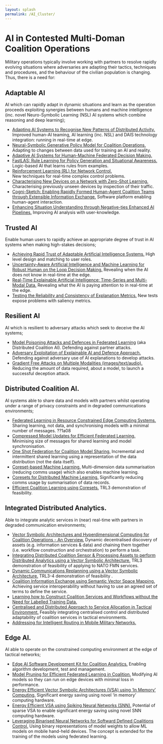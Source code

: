 ```yaml
---
layout: splash
permalink: /AI_Cluster/
---
```


# AI in Contested Multi-Doman Coalition Operations

Military operations typically involve working with partners to resolve rapidly evolving situations where adversaries are adapting their tactics, techniques and procedures, and the behaviour of the civilian population is changing. Thus, there is a need for:

## Adaptable AI
AI which can rapidly adapt in dynamic situations and learn as the operation proceeds exploiting synergies between humans and machine intelligence (inc. novel Neuro-Symbolic Learning (NSL) AI systems which combine reasoning and deep learning);

*	[Adapting AI Systems to Recognise New Patterns of Distributed Activity.](/1c16/) 
Improved human-AI teaming, AI learning (inc. NSL) and DAIS technology integration: running in real-time at edge.
*	[Neural-Symbolic Generative Policy Model for Coalition Operations.](/1c02/)
Adapting to changes between data used for training an AI and reality.
*	[Adaptive AI Systems for Human-Machine Federated Decision Making.](/1c05/)
*	[FastLAS: Rule Learning for Policy Generation and Situational Awareness.](/1c08/)  
Logic-based AI that learns rules from examples.
*	[Reinforcement Learning (RL) for Network Control.](/1c15/)  
New techniques for real-time complex control problems.
*	[Characterising New Devices on a Network with Zero-Shot Learning.](/1c04/) 
Characterising previously unseen devices by inspection of their traffic.
*	[Cogni-Sketch: Enabling Rapidly Formed Human-Agent Coalition Teams through Extensible Information Exchange.](/1c01/) 
Software platform enabling human-agent interaction.
*	[Enhancing Situation Understanding through Negative-ties Enhanced AI Pipelines.](/3a13/) 
Improving AI analysis with user-knowledge.



## Trusted AI
Enable human users to rapidly achieve an appropriate degree of trust in AI systems when making high-stakes decisions;
*	[Achieving Rapid Trust of Adaptable Artificial Intelligence Systems.](/1d04/) High level design and matching to user roles. 
*	[Uncertainty-Aware Artificial Intelligence and Machine Learning for Robust Human on the Loop Decision Making.](/1d05/) Revealing when the AI does not know in real-time at the edge. 
*	[Real-Time Explainable Artificial Intelligence: Time-Series and Multi-Modal Data.](/1d01/)  Revealing what the AI is paying attention to in real-time at the edge.  
*	[Testing the Reliability and Consistency of Explanation Metrics.](/1e04/) New tests expose problems with saliency metrics.


## Resilient AI
AI which is resilient to adversary attacks which seek to deceive the AI systems;
*	[Model Poisoning Attacks and Defences in Federated Learning](/1e05/) (aka Distributed Coalition AI). Defending against partner attacks.
*	[Adversary Exploitation of Explainable AI and Defence Approach.](/1e03/)  Defending against adversary use of AI explanations to develop attacks.
*	[Gradient Free Attacks on Multiple Modalities (images/text/audio).](/1e01/)  Reducing the amount of data required, about a model, to launch a successful deception attack.

## Distributed Coalition AI.  
AI systems able to share data and models with partners whilst operating under a range of privacy constraints and in degraded communications environments;
*	[Federated Learning in Resource Constrained Edge Computing Systems.](/1b06/) Sharing learning, not data, and synchronising models with a minimal number of messages.  ??1a08
*	[Compressed Model Updates for Efficient Federated Learning.](/1b02/) Minimising size of messages for shared learning and model synchronisation. 
*	[One Shot Federation for Coalition Model Sharing.](/1b01/)  Incremental and intermittent shared learning using a representation of the data distribution (not the data itself). 
*	[Coreset-based Machine Learning.](/1b04/)  Multi-dimension data summarisation (reducing comms usage) which also enables machine learning. 
*	[Coresets for Distributed Machine Learning.](/1b05/)  Significantly reducing comms usage by summarisation of data records. 
*	[Efficient Coalition Learning using Coresets.](/1b03/)   TRL3 demonstration of feasibility. 

## Integrated Distributed Analytics.  
Able to integrate analytic services in (near) real-time with partners in degraded communication environments;
*	[Vector Symbolic Architectures and Hyperdimensional Computing for Coalition Operations - An Overview.](/1a01/)  Dynamic decentralised discovery of assets (e.g. information services & data) and chaining them together (i.e. workflow construction and orchestration) to perform a task.
*	[Integrating Distributed Coalition Sensor & Processing Assets to perform Distributed Analytics using a Vector Symbolic Architecture.](/1a01/)  TRL3 demonstration of feasibility of applying to NATO FMN services.
*	[Dynamic Communications Replanning using a Vector Symbolic Architecture.](/1a02/) TRL3-4 demonstration of feasibility . 
*	[Coalition Information Exchange using Semantic Vector Space Mapping.](/1a04/)  Achieving service interoperability without having to use an agreed set of terms to define the service. 
*	[Learning how to Construct Coalition Services and Workflows without the Need for Labelled Training Data.](/1a06/)
*	[Centralised and Distributed Approach to Service Allocation in Tactical Environment.](/1a05/) Feasibly integrating centralised control and distributed adaptability of coalition services in tactical environments.
*	[Addressing for Intelligent Routing in Mobile Military Networks.](/1a03/) 

## Edge AI.  
AI able to operate on the constrained computing environment at the edge of tactical networks;
*	[Edge AI Software Development Kit for Coalition Analytics.](/1c14/)  Enabling algorithm development, test and management. 
*	[Model Pruning for Efficient Federated Learning in Coalition.](/1f03/) Modifying AI models so they can run on edge devices with minimal loss in performance. 
*	[Energy Efficient Vector Symbolic Architectures (VSA) using ‘In Memory’ Computing.](/1f01/)  Significant energy saving using novel ‘in memory’ computing hardware. 
*	[Energy Efficient VSA using Spiking Neural Networks (SNN).](/1f02/) Potential of sparse VSA to enable significant energy saving using novel SNN computing hardware. 
*	[Leveraging Binarised Neural Networks for Softward Defined Coalitions Control.](/2a06/)  Using binary representations of model weights to allow ML models on mobile hand-held devices.  The concept is extended for the training of the models using federated learning. 


